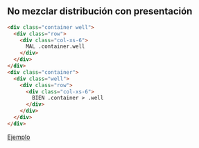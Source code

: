 ## No mezclar distribución con presentación

```html
<div class="container well">
  <div class="row">
    <div class="col-xs-6">
      MAL .container.well
    </div>
  </div>
</div>
<div class="container">
  <div class="well">
    <div class="row">
      <div class="col-xs-6">
        BIEN .container > .well
      </div>
    </div>
  </div>
</div>
```

[Ejemplo](/ex/mezclar.html)
